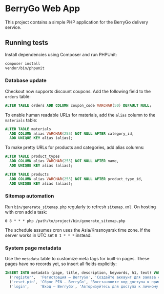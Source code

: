 # BerryGo Web App

This project contains a simple PHP application for the BerryGo delivery service.

## Running tests

Install dependencies using Composer and run PHPUnit:

```bash
composer install
vendor/bin/phpunit
```

### Database update

Checkout now supports discount coupons. Add the following field to the `orders`
table:

```sql
ALTER TABLE orders ADD COLUMN coupon_code VARCHAR(50) DEFAULT NULL;
```

To enable human readable URLs for materials, add the `alias` column to the
`materials` table:

```sql
ALTER TABLE materials
  ADD COLUMN alias VARCHAR(255) NOT NULL AFTER category_id,
  ADD UNIQUE KEY alias (alias);
```

To make pretty URLs for products and categories, add alias columns:

```sql
ALTER TABLE product_types
  ADD COLUMN alias VARCHAR(255) NOT NULL AFTER name,
  ADD UNIQUE KEY alias (alias);

ALTER TABLE products
  ADD COLUMN alias VARCHAR(255) NOT NULL AFTER product_type_id,
  ADD UNIQUE KEY alias (alias);
```
### Sitemap automation

Run `bin/generate_sitemap.php` regularly to refresh `sitemap.xml`. On hosting with cron add a task:

```
0 8 * * * php /path/to/project/bin/generate_sitemap.php
```

The schedule assumes cron uses the Asia/Krasnoyarsk time zone. If the server works in UTC set `0 1 * * *` instead.


### System page metadata

Use the `metadata` table to customize meta tags for built-in pages. These pages have no records yet, so insert all fields explicitly:

```sql
INSERT INTO metadata (page, title, description, keywords, h1, text) VALUES
  ('register',  'Регистрация – BerryGo', 'Создайте аккаунт для заказа свежих ягод', '', 'Регистрация', ''),
  ('reset-pin', 'Сброс PIN – BerryGo', 'Восстановите код доступа к приложению', '', 'Сброс PIN', ''),
  ('login',     'Вход – BerryGo', 'Авторизуйтесь для доступа к личному кабинету', '', 'Вход', '');
```

